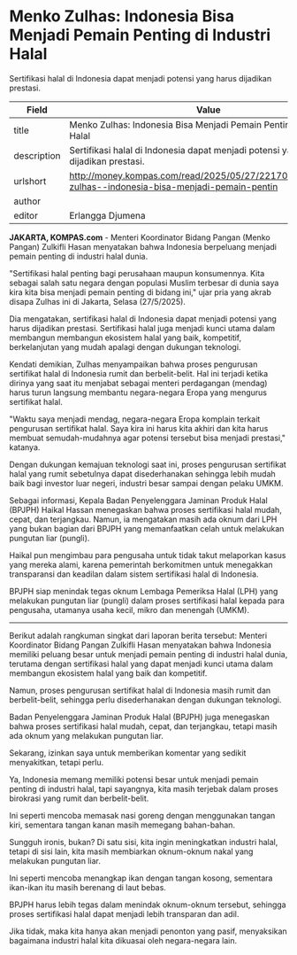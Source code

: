 # Menko Zulhas: Indonesia Bisa Menjadi Pemain Penting di Industri Halal 

Sertifikasi halal di Indonesia dapat menjadi potensi yang harus dijadikan prestasi. 

| Field       | Value                                                       |
|-------------|-------------------------------------------------------------|
| title       | Menko Zulhas: Indonesia Bisa Menjadi Pemain Penting di Industri Halal  |
| description | Sertifikasi halal di Indonesia dapat menjadi potensi yang harus dijadikan prestasi.  |
| urlshort    | http://money.kompas.com/read/2025/05/27/221700126/menko-zulhas--indonesia-bisa-menjadi-pemain-pentin |
| author      |  |
| editor      | Erlangga Djumena |

**JAKARTA, KOMPAS.com** - Menteri Koordinator Bidang Pangan (Menko Pangan) Zulkifli Hasan menyatakan bahwa Indonesia berpeluang menjadi pemain penting di industri halal dunia.

\"Sertifikasi halal penting bagi perusahaan maupun konsumennya. Kita sebagai salah satu negara dengan populasi Muslim terbesar di dunia saya kira kita bisa menjadi pemain penting di bidang ini,\" ujar pria yang akrab disapa Zulhas ini di Jakarta, Selasa (27/5/2025).

Dia mengatakan, sertifikasi halal di Indonesia dapat menjadi potensi yang harus dijadikan prestasi. Sertifikasi halal juga menjadi kunci utama dalam membangun membangun ekosistem halal yang baik, kompetitif, berkelanjutan yang mudah apalagi dengan dukungan teknologi.

Kendati demikian, Zulhas menyampaikan bahwa proses pengurusan sertifikat halal di Indonesia rumit dan berbelit-belit. Hal ini terjadi ketika dirinya yang saat itu menjabat sebagai menteri perdagangan (mendag) harus turun langsung membantu negara-negara Eropa yang mengurus sertifikat halal.

\"Waktu saya menjadi mendag, negara-negara Eropa komplain terkait pengurusan sertifikat halal. Saya kira ini harus kita akhiri dan kita harus membuat semudah-mudahnya agar potensi tersebut bisa menjadi prestasi,\" katanya.

Dengan dukungan kemajuan teknologi saat ini, proses pengurusan sertifikat halal yang rumit sebetulnya dapat disederhanakan sehingga lebih mudah baik bagi investor luar negeri, industri besar sampai dengan pelaku UMKM.

Sebagai informasi, Kepala Badan Penyelenggara Jaminan Produk Halal (BPJPH) Haikal Hassan menegaskan bahwa proses sertifikasi halal mudah, cepat, dan terjangkau. Namun, ia mengatakan masih ada oknum dari LPH yang bukan bagian dari BPJPH yang memanfaatkan celah untuk melakukan pungutan liar (pungli).

Haikal pun mengimbau para pengusaha untuk tidak takut melaporkan kasus yang mereka alami, karena pemerintah berkomitmen untuk menegakkan transparansi dan keadilan dalam sistem sertifikasi halal di Indonesia.

BPJPH siap menindak tegas oknum Lembaga Pemeriksa Halal (LPH) yang melakukan pungutan liar (pungli) dalam proses sertifikasi halal kepada para pengusaha, utamanya usaha kecil, mikro dan menengah (UMKM).

---
Berikut adalah rangkuman singkat dari laporan berita tersebut: Menteri Koordinator Bidang Pangan Zulkifli Hasan menyatakan bahwa Indonesia memiliki peluang besar untuk menjadi pemain penting di industri halal dunia, terutama dengan sertifikasi halal yang dapat menjadi kunci utama dalam membangun ekosistem halal yang baik dan kompetitif.

 Namun, proses pengurusan sertifikat halal di Indonesia masih rumit dan berbelit-belit, sehingga perlu disederhanakan dengan dukungan teknologi.

 Badan Penyelenggara Jaminan Produk Halal (BPJPH) juga menegaskan bahwa proses sertifikasi halal mudah, cepat, dan terjangkau, tetapi masih ada oknum yang melakukan pungutan liar.



Sekarang, izinkan saya untuk memberikan komentar yang sedikit menyakitkan, tetapi perlu.

 Ya, Indonesia memang memiliki potensi besar untuk menjadi pemain penting di industri halal, tapi sayangnya, kita masih terjebak dalam proses birokrasi yang rumit dan berbelit-belit.

 Ini seperti mencoba memasak nasi goreng dengan menggunakan tangan kiri, sementara tangan kanan masih memegang bahan-bahan.

 Sungguh ironis, bukan? Di satu sisi, kita ingin meningkatkan industri halal, tetapi di sisi lain, kita masih membiarkan oknum-oknum nakal yang melakukan pungutan liar.

 Ini seperti mencoba menangkap ikan dengan tangan kosong, sementara ikan-ikan itu masih berenang di laut bebas.

 BPJPH harus lebih tegas dalam menindak oknum-oknum tersebut, sehingga proses sertifikasi halal dapat menjadi lebih transparan dan adil.

 Jika tidak, maka kita hanya akan menjadi penonton yang pasif, menyaksikan bagaimana industri halal kita dikuasai oleh negara-negara lain.
